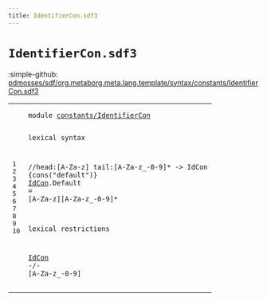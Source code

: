 ```yaml
---
title: IdentifierCon.sdf3
---
```


# `IdentifierCon.sdf3`

:simple-github: [pdmosses/sdf/org.metaborg.meta.lang.template/syntax/constants/IdentifierCon.sdf3]

[pdmosses/sdf/org.metaborg.meta.lang.template/syntax/constants/IdentifierCon.sdf3]: https://github.com/pdmosses/sdf/blob/master/org.metaborg.meta.lang.template/syntax/constants/IdentifierCon.sdf3 "The source file on GitHub"

<div class="sdf3"><table class="highlighttable"><tbody><tr><td class="linenos"><div class="linenodiv"><pre><span></span>1
2
3
4
5
6
7
8
9
10
</pre></div></td>
<td class="code"><pre><code><span class="keyword">module</span> <a href="../../literals/Literals.sdf3#constants/IdentifierCon_69_92" id="constants/IdentifierCon_7_30" title="Referenced at ../../literals/Literals.sdf3 line 5">constants/IdentifierCon</a>

<span class="keyword">lexical syntax</span>
 
<span class="layout">//head:[A-Za-z] tail:[A-Za-z\_\-0-9]* -&gt; IdCon {cons("default")}</span>
<a href="#IdCon_178_183" id="IdCon_114_119" title="Referenced at line 10; ../../TemplateLang.sdf3 line 95; ../../aterms/Aterms.sdf3 line 10; ../../labels/Labels.sdf3 line 10; ../../layout-constraints/Layout-Constraints.sdf3 line 24; ../../literals/Literals.sdf3 line 19">IdCon</a>.<span class="cons_Constructor"><span id="Default_120_127" title="Not referenced locally, nor via imports">Default</span></span> = [<span class="cons_Regular">A</span>-<span class="cons_Regular">Z</span><span class="cons_Regular">a</span>-<span class="cons_Regular">z</span>][<span class="cons_Regular">A</span>-<span class="cons_Regular">Z</span><span class="cons_Regular">a</span>-<span class="cons_Regular">z</span>\_\-<span class="cons_Regular">0</span>-<span class="cons_Regular">9</span>]*

<span class="keyword">lexical restrictions</span>

<a href="#IdCon_114_119" id="IdCon_178_183" title="Defined at line 6">IdCon</a> -/- [<span class="cons_Regular">A</span>-<span class="cons_Regular">Z</span><span class="cons_Regular">a</span>-<span class="cons_Regular">z</span>\_\-<span class="cons_Regular">0</span>-<span class="cons_Regular">9</span>]
</code></pre></td></tr></tbody></table></div>